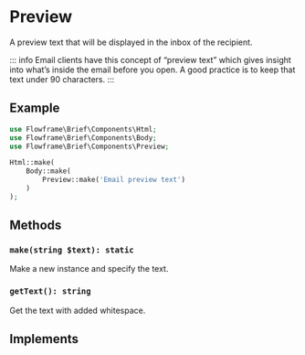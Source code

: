 # Preview

A preview text that will be displayed in the inbox of the recipient.

::: info
Email clients have this concept of “preview text” which gives insight into what’s inside the email before you open. A good practice is to keep that text under 90 characters.
:::

## Example

```php
use Flowframe\Brief\Components\Html;
use Flowframe\Brief\Components\Body;
use Flowframe\Brief\Components\Preview;

Html::make(
    Body::make(
        Preview::make('Email preview text')
    )
);
```

## Methods

### `make(string $text): static`

Make a new instance and specify the text.

### `getText(): string`

Get the text with added whitespace.

## Implements

<!-- @include: @/snippets/void-component-interface.md -->
